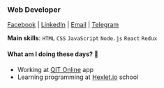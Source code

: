 ### Web Developer

[Facebook](https://www.facebook.com/siniiitsa) |
[LinkedIn](https://www.linkedin.com/in/siniiitsa) |
[Email](mailto:siniiitsa@gmail.com) |
[Telegram](https://t.me/siniiitsa)

**Main skills**: `HTML` `CSS` `JavaScript` `Node.js` `React` `Redux`

#### What am I doing these days? 🤔

- Working at [QIT Online](https://www.qit.online/) app
- Learning programming at [Hexlet.io](hexlet.io) school
